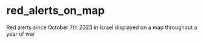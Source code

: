 # red_alerts_on_map
Red alerts since October 7th 2023 in Israel displayed on a map throughout a year of war
